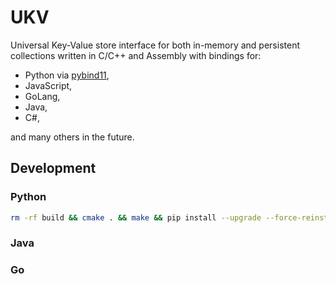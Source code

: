 # UKV

Universal Key-Value store interface for both in-memory and persistent collections written in C/C++ and Assembly with bindings for:

* Python via [pybind11](https://github.com/pybind/pybind11),
* JavaScript,
* GoLang,
* Java,
* C#,

and many others in the future.

## Development

### Python

```sh
rm -rf build && cmake . && make && pip install --upgrade --force-reinstall . && pytest
```

### Java

### Go
